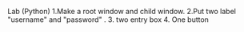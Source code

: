 Lab (Python)
1.Make a root window and child window. 
2.Put two label "username" and "password" .
3. two entry box
4. One button
